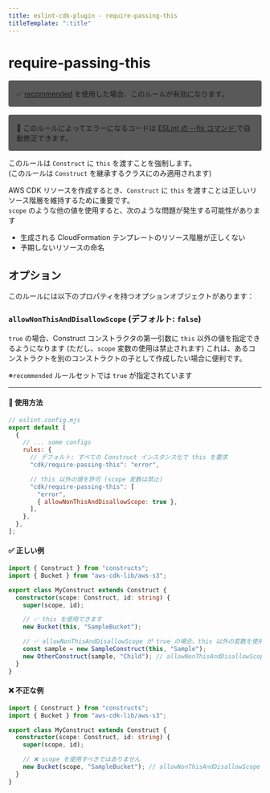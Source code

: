 ```yaml
---
title: eslint-cdk-plugin - require-passing-this
titleTemplate: ":title"
---
```


# require-passing-this

<div style="margin-top: 16px; background-color: #595959; padding: 16px; border-radius: 4px;">
    ✅ <a href="/ja/rules/#recommended-rules">recommended</a>
  を使用した場合、このルールが有効になります。
</div>
<div style="margin-top: 16px; background-color: #595959; padding: 16px; border-radius: 4px;">
  🔧 このルールによってエラーになるコードは
  <a href="https://eslint.org/docs/latest/use/command-line-interface#--fix">
    ESLint の --fix コマンド
  </a>
  で自動修正できます。
</div>

このルールは `Construct` に `this` を渡すことを強制します。  
(このルールは `Construct` を継承するクラスにのみ適用されます)

AWS CDK リソースを作成するとき、`Construct` に `this` を渡すことは正しいリソース階層を維持するために重要です。  
`scope` のような他の値を使用すると、次のような問題が発生する可能性があります

- 生成される CloudFormation テンプレートのリソース階層が正しくない
- 予期しないリソースの命名

## オプション

このルールには以下のプロパティを持つオプションオブジェクトがあります：

### `allowNonThisAndDisallowScope` (デフォルト: `false`)

`true` の場合、Construct コンストラクタの第一引数に `this` 以外の値を指定できるようになります (ただし、`scope` 変数の使用は禁止されます) これは、あるコンストラクトを別のコンストラクトの子として作成したい場合に便利です。

※`recommended` ルールセットでは `true` が指定されています

---

#### 🔧 使用方法

```js
// eslint.config.mjs
export default [
  {
    // ... some configs
    rules: {
      // デフォルト: すべての Construct インスタンス化で this を要求
      "cdk/require-passing-this": "error",

      // this 以外の値を許可 (scope 変数は禁止)
      "cdk/require-passing-this": [
        "error",
        { allowNonThisAndDisallowScope: true },
      ],
    },
  },
];
```

#### ✅ 正しい例

```ts
import { Construct } from "constructs";
import { Bucket } from "aws-cdk-lib/aws-s3";

export class MyConstruct extends Construct {
  constructor(scope: Construct, id: string) {
    super(scope, id);

    // ✅ this を使用できます
    new Bucket(this, "SampleBucket");

    // ✅ allowNonThisAndDisallowScope が true の場合、this 以外の変数を使用できます(ただし、scope 変数は禁止)
    const sample = new SampleConstruct(this, "Sample");
    new OtherConstruct(sample, "Child"); // allowNonThisAndDisallowScope が true の場合は有効
  }
}
```

#### ❌ 不正な例

```ts
import { Construct } from "constructs";
import { Bucket } from "aws-cdk-lib/aws-s3";

export class MyConstruct extends Construct {
  constructor(scope: Construct, id: string) {
    super(scope, id);

    // ❌ scope を使用すべきではありません
    new Bucket(scope, "SampleBucket"); // allowNonThisAndDisallowScope が true の場合でも無効
  }
}
```
